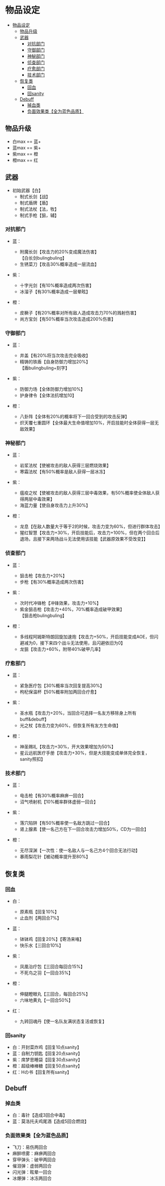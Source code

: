 # 物品设定

- [物品设定](#物品设定)
  - [物品升级](#物品升级)
  - [武器](#武器)
    - [对抗部门](#对抗部门)
    - [守御部门](#守御部门)
    - [神秘部门](#神秘部门)
    - [侦查部门](#侦查部门)
    - [疗愈部门](#疗愈部门)
    - [技术部门](#技术部门)
  - [恢复类](#恢复类)
    - [回血](#回血)
    - [回sanity](#回sanity)
  - [Debuff](#debuff)
    - [掉血类](#掉血类)
    - [负面效果类【全为蓝色品质】](#负面效果类全为蓝色品质)

## 物品升级

- 白max == 蓝+
- 蓝max == 紫+
- 紫max == 橙
- 橙max == 红

## 武器

- 初始武器【白】
  - 制式长剑【战】
  - 制式盾牌【盾】
  - 制式法杖【法，牧】
  - 制式手枪【狙，辅】

### 对抗部门

- 蓝：
  - 附魔长剑【攻击力的20%变成魔法伤害】  
  【白长剑bulingbuling】
  - 生锈菜刀【攻击30%概率造成一层流血】

- 紫：
  - 十字光剑【有10%概率造成两次伤害】
  - 冰溜子【有30%概率造成一层晕眩】

- 橙：
  - 皮橛子【有20%概率对所有敌人造成攻击力70%的溅射伤害】
  - 尚方宝剑【有50%概率当次攻击造成200%伤害】

### 守御部门

- 蓝：
  - 井盖【有20%将当次攻击完全吸收】
  - 精铸的铁盾【自身防御力增加20%】  
    【盾bulingbuling+刻字】

- 紫：
  - 防御力场【全体防御力增加10%】
  - 护身律令【全体法抗增加10】

- 橙：
  - 八卦阵【全体有20%的概率将下一回合受到的攻击反弹】
  - 炽天覆七重圆环【全体最大生命值增加10%，开启技能时全体获得一层无敌效果】

### 神秘部门

- 蓝：
  - 岩浆法杖【使被攻击的敌人获得三层燃烧效果】
  - 寒霜法杖【有50%概率是敌人获得一层冰冻】

- 紫：
  - 瘟疫之杖【使被攻击的敌人获得三层中毒效果，有50%概率使全体敌人获得两层中毒效果】
  - 海蓝力量【使自身攻击力上升30%】

- 橙：
  - 龙息【在敌人数量大于等于2的时候，攻击力变为60%，但进行群体攻击】
  - 猩红智慧【攻击力+30%，开启技能后，攻击力+100%，但在两个回合后退场，且接下来两场战斗无法使用该技能【武器原效果不受改变】】

### 侦查部门

- 蓝：
  - 狙击枪【攻击力+20%】
  - 步枪【有30%概率造成两次伤害】

- 紫：
  - 次时代冲锋枪【冲锋效果，攻击力+10%】
  - 紫金狙击枪【攻击力+40%，70%概率造成破甲效果】  
    【狙击枪bulingbuling】

- 橙：
  - 多线程阿姆斯特朗回旋加速炮【攻击力+50%，开启技能变成AOE，但闪避减为0，接下来四个战斗无法使用，且闪避依旧为0】
  - 龙狙【攻击力+60%，附带40%破甲几率】

### 疗愈部门

- 蓝：
  - 紧急医疗包【30%概率当次回复提高30%】
  - 枸杞保温杯【50%概率附加两回合疗愈】

- 紫：
  - 圣水瓶【攻击力+20%，当回合可选择一名友方移除身上所有buff&debuff】
  - 光之杖【攻击力变为60%，但恢复所有友方生命值】

- 橙：
  - 神圣赐礼【攻击力+30%，开大效果增加为50%】
  - 星云远航医疗手册【攻击力+30%，但是大技能变成单体完全恢复，sanity照扣】

### 技术部门

- 蓝：
  - 电击枪【有30%概率麻痹一回合】
  - 沼气喷射机【10%概率群体虚弱一回合】

- 紫：
  - 落穴陷阱【有50%概率使一名敌方跳过一回合】
  - 肾上腺素【使一名己方在下一回合攻击力增加50%，CD为一回合】

- 橙：
  - 无尽深渊【一次性：使一名敌人与一名己方4个回合无法行动】
  - 暴雨梨花针【被动概率提升至80%】

## 恢复类

### 回血

- 白：
  - 原素瓶【回复10%】
  - 止血剂【两回合7%】

- 蓝：
  - 钵钵鸡【回复20%】【寄汤来咯】
  - 快乐水【三回合10%】

- 紫：
  - 凤凰治疗包【三回合每回合15%】
  - 不死鸟之羽【一回合35%】

- 橙：
  - 伸腿瞪眼丸【三回合，每回合25%】
  - 六味地黄丸【一回合50%】

- 红：
  - 九转回魂丹【使一名队友满状态复活或恢复】

### 回sanity

- 白：开封菜炸鸡【回复10点sanity】
- 蓝：自制力钥匙【回复20点sanity】
- 紫：席梦思睡袋【回复30点sanity】
- 橙：超级棒棒糖【回复50点sanity】
- 红：Hの书【回复所有sanity】

## Debuff

### 掉血类

- 白：毒针【造成3回合中毒】
- 蓝：莫洛托夫鸡尾酒【造成5回合燃烧】

### 负面效果类【全为蓝色品质】

- 飞刀：易伤两回合
- 麻醉喷雾：麻痹两回合
- 穿甲弹头：破甲两回合
- 催泪弹：虚弱两回合
- 闪光弹：眩晕一回合
- 冰爆弹：冰冻两回合
